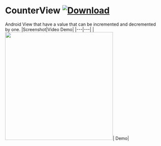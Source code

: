 # CounterView [ ![Download](https://api.bintray.com/packages/sh3lan93/Android/CounterView/images/download.svg) ](https://bintray.com/sh3lan93/Android/CounterView/_latestVersion)

Android View that have a value that can be incremented and decremented by one.
|Screenshot|Video Demo|
|---|---|
|<img src="https://github.com/sh3lan93/CounterView/blob/master/screen1.png" width="350">| Demo|

